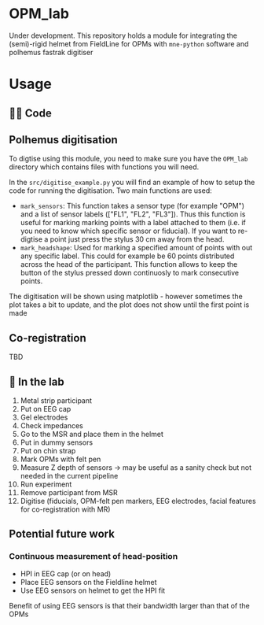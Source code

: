 # OPM_lab
Under development. This repository holds a module for integrating the (semi)-rigid helmet from FieldLine for OPMs with `mne-python` software and polhemus fastrak digitiser


# Usage

## 👩‍💻 Code
## Polhemus digitisation
To digtise using this module, you need to make sure you have the `OPM_lab` directory which contains files with functions you will need.

In the `src/digitise_example.py` you will find an example of how to setup the code for running the digitisation. Two main functions are used:
- `mark_sensors`: This function takes a sensor type (for example "OPM") and a list of sensor labels (["FL1", "FL2", "FL3"]). Thus this function is useful for marking marking points with a label attached to them (i.e. if you need to know which specific sensor or fiducial). If you want to re-digtise a point just press the stylus 30 cm away from the head. 
- `mark_headshape`: Used for marking a specified amount of points with out any specific label. This could for example be 60 points distributed across the head of the participant. This function allows to keep the button of the stylus pressed down continuosly to mark consecutive points. 

The digitisation will be shown using matplotlib - however sometimes the plot takes a bit to update, and the plot does not show until the first point is made


## Co-registration
TBD

## 🥼 In the lab
1. Metal strip participant
2. Put on EEG cap
3. Gel electrodes
4. Check impedances
5. Go to the MSR and place them in the helmet
6. Put in dummy sensors
7. Put on chin strap
8. Mark OPMs with felt pen
9. Measure Z depth of sensors -> may be useful as a sanity check but not needed in the current pipeline
10. Run experiment
11. Remove participant from MSR
12. Digitise (fiducials, OPM-felt pen markers, EEG electrodes, facial features for co-registration with MR)



## Potential future work
### Continuous measurement of head-position 
* HPI in EEG cap (or on head)
* Place EEG sensors on the Fieldline helmet 
* Use EEG sensors on helmet to get the HPI fit

Benefit of using EEG sensors is that their bandwidth larger than that of the OPMs
